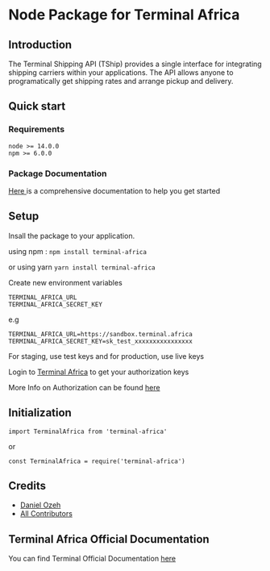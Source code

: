 # Node Package for Terminal Africa

## Introduction
The Terminal Shipping API (TShip) provides a single interface for integrating shipping carriers within your applications. The API allows anyone to programatically get shipping rates and arrange pickup and delivery.

## Quick start
### Requirements
```
node >= 14.0.0
npm >= 6.0.0
```

### Package Documentation
<a href="" target="_blank"> Here </a> is a comprehensive documentation to help you get started

## Setup
Insall the package to your application.

using npm :
`npm install terminal-africa`

or using yarn
`yarn install terminal-africa`

Create new environment variables
```
TERMINAL_AFRICA_URL
TERMINAL_AFRICA_SECRET_KEY
```

e.g
```
TERMINAL_AFRICA_URL=https://sandbox.terminal.africa
TERMINAL_AFRICA_SECRET_KEY=sk_test_xxxxxxxxxxxxxxxx
```

For staging, use test keys and for production, use live keys

Login to <a href="https://app.terminal.africa/" target="_blank">Terminal Africa</a> to get your authorization keys

More Info on Authorization can be found <a href="https://docs.terminal.africa/tship/authentication" target="_blank"> here </a>


## Initialization
`import TerminalAfrica from 'terminal-africa'`

or

`const TerminalAfrica = require('terminal-africa')`

## Credits
- [Daniel Ozeh](https://github.com/danielozeh)
- [All Contributors](../../contributors)

## Terminal Africa Official Documentation
You can find Terminal Official Documentation <a href="https://docs.terminal.africa/tship/" target="_blank"> here </a>